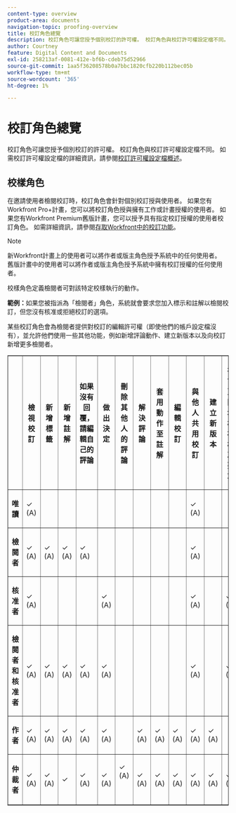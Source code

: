 ```yaml
---
content-type: overview
product-area: documents
navigation-topic: proofing-overview
title: 校訂角色總覽
description: 校訂角色可讓您授予個別校訂的許可權。 校訂角色與校訂許可權設定檔不同。 如需校訂許可權設定檔的詳細資訊，請參閱校訂許可權設定檔概覽。
author: Courtney
feature: Digital Content and Documents
exl-id: 258213af-0081-412e-bf6b-cdeb75d52966
source-git-commit: 1aa5f36208578b0a7bbc1820cfb220b112bec05b
workflow-type: tm+mt
source-wordcount: '365'
ht-degree: 1%

---
```


# 校訂角色總覽

校訂角色可讓您授予個別校訂的許可權。 校訂角色與校訂許可權設定檔不同。 如需校訂許可權設定檔的詳細資訊，請參閱[校訂許可權設定檔概述](../../../review-and-approve-work/proofing/proofing-overview/permission-profiles.md)。

## 校樣角色

在邀請使用者檢閱校訂時，校訂角色會針對個別校訂授與使用者。 如果您有Workfront Pro+計畫，您可以將校訂角色授與擁有工作或計畫授權的使用者。 如果您有Workfront Premium舊版計畫，您可以授予具有指定校訂授權的使用者校訂角色。 如需詳細資訊，請參閱[存取Workfront中的校訂功能](../../../administration-and-setup/manage-workfront/configure-proofing/access-to-proofing-functionality.md)。

>[!NOTE]
>
>新Workfront計畫上的使用者可以將作者或版主角色授予系統中的任何使用者。 舊版計畫中的使用者可以將作者或版主角色授予系統中擁有校訂授權的任何使用者。

校樣角色定義檢閱者可對該特定校樣執行的動作。

**範例：**&#x200B;如果您被指派為「檢閱者」角色，系統就會要求您加入標示和註解以檢閱校訂，但您沒有核准或拒絕校訂的選項。

某些校訂角色會為檢閱者提供對校訂的編輯許可權（即使他們的帳戶設定檔沒有），並允許他們使用一些其他功能，例如新增評論動作、建立新版本以及向校訂新增更多檢閱者。

<table border="1" cellspacing="15" cellpadding="1"> 
 <col> 
 <col> 
 <col> 
 <col> 
 <col> 
 <col> 
 <col> 
 <col> 
 <col> 
 <col> 
 <col> 
 <col> 
 <col> 
 <col> 
 <thead> 
  <tr> 
   <th> <p> </p> </th> 
   <th> <p><strong>檢視校訂</strong> </p> </th> 
   <th> <p><strong>新增標籤</strong> </p> </th> 
   <th> <p><strong>新增註解</strong> </p> </th> 
   <th> <p><strong>如果沒有回覆，請編輯自己的評論</strong> </p> </th> 
   <th> <p><strong>做出決定</strong> </p> </th> 
   <th> <p><strong>刪除其他人的評論</strong> </p> </th> 
   <th>解決評論</th> 
   <th>套用動作至註解</th> 
   <th> <p><strong>編輯校訂</strong> </p> </th> 
   <th>與他人共用校訂</th> 
   <th>建立新版本</th> 
   <th> <p><strong>在首頁區域檢視核准要求</strong> </p> </th> 
   <th>新增檢閱者</th> 
  </tr> 
 </thead> 
 <tbody> 
  <tr> 
   <td> <p><strong>唯讀</strong> </p> </td> 
   <td> <p>✓ (A)</p> </td> 
   <td> <p> </p> </td> 
   <td> <p> </p> </td> 
   <td> <p> </p> </td> 
   <td> <p> </p> </td> 
   <td> <p> </p> </td> 
   <td> </td> 
   <td> </td> 
   <td> <p> </p> </td> 
   <td>✓ (A)</td> 
   <td> </td> 
   <td> </td> 
   <td> </td> 
  </tr> 
  <tr> 
   <td> <p><strong>檢閱者</strong> </p> </td> 
   <td> <p>✓ (A)</p> </td> 
   <td> <p>✓ (A)</p> </td> 
   <td> <p>✓ (A)</p> </td> 
   <td> <p>✓ (A)</p> </td> 
   <td> <p> </p> </td> 
   <td> <p> </p> </td> 
   <td> </td> 
   <td></td> 
   <td> <p> </p> </td> 
   <td>✓ (A)</td> 
   <td> </td> 
   <td> </td> 
   <td> </td> 
  </tr> 
  <tr> 
   <td> <p><strong>核准者</strong> </p> </td> 
   <td> <p>✓ (A)</p> </td> 
   <td> <p> </p> </td> 
   <td> <p> </p> </td> 
   <td> <p> </p> </td> 
   <td> <p>✓ (A)</p> </td> 
   <td> <p> </p> </td> 
   <td> </td> 
   <td></td> 
   <td> <p> </p> </td> 
   <td>✓ (A)</td> 
   <td> </td> 
   <td> <p>✓ (A)</p> </td> 
   <td> </td> 
  </tr> 
  <tr> 
   <td> <p><strong>檢閱者和核准者</strong> </p> </td> 
   <td> <p>✓ (A)</p> </td> 
   <td> <p>✓ (A)</p> </td> 
   <td> <p>✓ (A)</p> </td> 
   <td> <p>✓ (A)</p> </td> 
   <td> <p>✓ (A)</p> </td> 
   <td> <p> </p> </td> 
   <td> </td> 
   <td></td> 
   <td> <p> </p> </td> 
   <td>✓ (A)</td> 
   <td> </td> 
   <td> <p>✓ (A)</p> </td> 
   <td> </td> 
  </tr> 
  <tr> 
   <td> <p><strong>作者</strong> </p> </td> 
   <td> <p>✓ (A)</p> </td> 
   <td> <p>✓ (A)</p> </td> 
   <td> <p>✓ (A)</p> </td> 
   <td> <p>✓ (A)</p> </td> 
   <td> <p>✓ (A)</p> </td> 
   <td> <p> </p> </td> 
   <td>✓ (A)</td> 
   <td>✓ (A)</td> 
   <td> <p>✓ (A)</p> </td> 
   <td>✓ (A)</td> 
   <td>✓ (A)</td> 
   <td> </td> 
   <td>✓ (A)</td> 
  </tr> 
  <tr> 
   <td> <p><strong>仲裁者</strong> </p> </td> 
   <td> <p>✓ (A)</p> </td> 
   <td> <p>✓ (A)</p> </td> 
   <td> <p>✓ <strong></strong> </p> </td> 
   <td> <p>✓ (A)</p> </td> 
   <td> <p>✓ (A)</p> </td> 
   <td> <p>✓ (A)</p> <p> </p> </td> 
   <td>✓ (A)</td> 
   <td>✓ (A)</td> 
   <td> <p>✓ (A)</p> </td> 
   <td>✓ (A)</td> 
   <td>✓ (A)</td> 
   <td>✓ (A)</td> 
   <td>✓ (A)</td> 
  </tr> 
 </tbody> 
</table>
